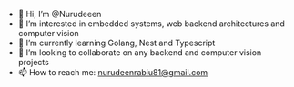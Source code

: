 - 👋 Hi, I’m @Nurudeeen
- 👀 I’m interested in embedded systems, web backend architectures and computer vision
- 🌱 I’m currently learning Golang, Nest and Typescript
- 💞️ I’m looking to collaborate on any backend and computer vision projects
- 📫 How to reach me: nurudeenrabiu81@gmail.com

<!---
Nurudeeen/Nurudeeen is a ✨ special ✨ repository because its `README.md` (this file) appears on your GitHub profile.
You can click the Preview link to take a look at your changes.
--->

